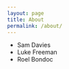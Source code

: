 ```yaml
---
layout: page
title: About
permalink: /about/
---
```


<ul>
  <li>Sam Davies</li>
  <li>Luke Freeman</li>
  <li>Roel Bondoc</li>
</ul>
